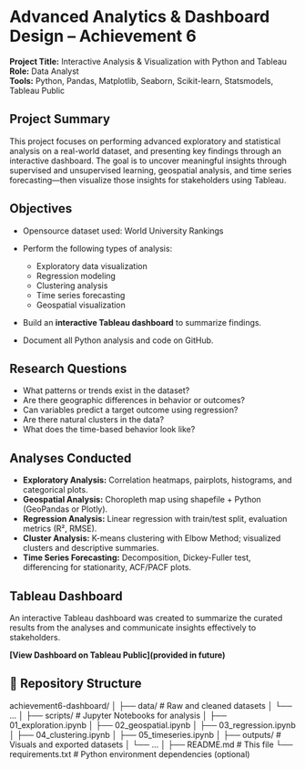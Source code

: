 #  Advanced Analytics & Dashboard Design – Achievement 6

**Project Title:** Interactive Analysis & Visualization with Python and Tableau  
**Role:** Data Analyst  
**Tools:** Python, Pandas, Matplotlib, Seaborn, Scikit-learn, Statsmodels, Tableau Public

##  Project Summary

This project focuses on performing advanced exploratory and statistical analysis on a real-world dataset, and presenting key findings through an interactive dashboard. The goal is to uncover meaningful insights through supervised and unsupervised learning, geospatial analysis, and time series forecasting—then visualize those insights for stakeholders using Tableau.

##  Objectives

- Opensource dataset used: World University Rankings
- Perform the following types of analysis:
  - Exploratory data visualization
  - Regression modeling
  - Clustering analysis
  - Time series forecasting
  - Geospatial visualization

- Build an **interactive Tableau dashboard** to summarize findings.
- Document all Python analysis and code on GitHub.

##  Research Questions

- What patterns or trends exist in the dataset?
- Are there geographic differences in behavior or outcomes?
- Can variables predict a target outcome using regression?
- Are there natural clusters in the data?
- What does the time-based behavior look like?

##  Analyses Conducted

- **Exploratory Analysis:** Correlation heatmaps, pairplots, histograms, and categorical plots.
- **Geospatial Analysis:** Choropleth map using shapefile + Python (GeoPandas or Plotly).
- **Regression Analysis:** Linear regression with train/test split, evaluation metrics (R², RMSE).
- **Cluster Analysis:** K-means clustering with Elbow Method; visualized clusters and descriptive summaries.
- **Time Series Forecasting:** Decomposition, Dickey-Fuller test, differencing for stationarity, ACF/PACF plots.

##  Tableau Dashboard

An interactive Tableau dashboard was created to summarize the curated results from the analyses and communicate insights effectively to stakeholders.

 **[View Dashboard on Tableau Public](provided in future)**  

## 📁 Repository Structure


achievement6-dashboard/
│
├── data/                      # Raw and cleaned datasets
│   └── ...
│
├── scripts/                   # Jupyter Notebooks for analysis
│   ├── 01_exploration.ipynb
│   ├── 02_geospatial.ipynb
│   ├── 03_regression.ipynb
│   ├── 04_clustering.ipynb
│   ├── 05_timeseries.ipynb
│
├── outputs/                   # Visuals and exported datasets
│   └── ...
│
├── README.md                  # This file
└── requirements.txt           # Python environment dependencies (optional)
